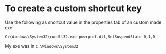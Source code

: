 # To create a custom shortcut key 

Use the following as shortcut value in the properties tab of an custom made exe.

```
C:\Windows\System32\rundll32.exe powrprof.dll,SetSuspendState 0,1,0
```

My exe was in `C:\Windows\System32`